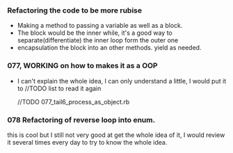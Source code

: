 ### Refactoring the code to be more rubise

* Making a method to passing a variable as well as a block. 
* The block would be the inner while, it's a good way to separate(differentiate) the inner loop
  form the outer one
* encapsulation the block into an other methods. yield as needed. 

### 077, WORKING on how to makes it as a OOP

* I can't explain the whole idea, I can only understand a little, I would put it
  to //TODO list to read it again

  //TODO 077_tail6_process_as_object.rb

### 078 Refactoring of reverse loop into enum.

this is cool but I still not very good at get the whole idea of it, I would
review it several times every day to try to know the whole idea.

